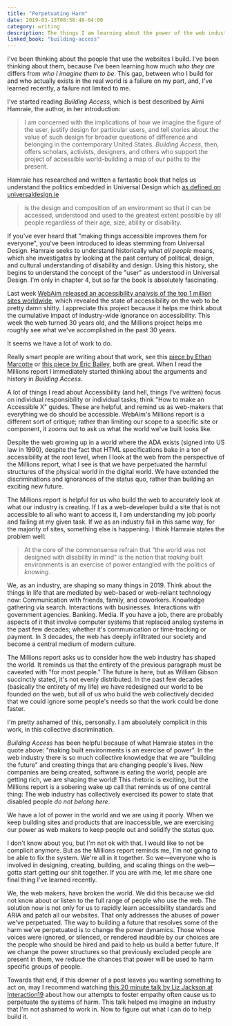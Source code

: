 ```yaml
---
title: "Perpetuating Harm"
date: 2019-03-13T08:58:48-04:00
category: writing
description: The things I am learning about the power of the web industry.
linked_book: "building-access"
---
```


I've been thinking about the people that use the websites I build. I've been thinking about them, because I've been learning how much _who they are_ differs from _who I imagine them to be_. This gap, between who I build for and who actually exists in the real world is a failure on my part, and, I've learned recently, a failure not limited to me.

I've started reading _Building Access_, which is best described by Aimi Hamraie, the author, in her introduction:

> I am concerned with the implications of how we imagine the figure of the user, justify design for particular users, and tell stories about the value of such design for broader questions of difference and belonging in the contemporary United States. _Building Access_, then, offers scholars, activists, designers, and others who support the project of accessible world-building a map of our paths to the present.

Hamraie has researched and written a fantastic book that helps us understand the politics embedded in Universal Design which [as defined on universaldesign.ie](http://universaldesign.ie/What-is-Universal-Design/)

> is the design and composition of an environment so that it can be accessed, understood and used to the greatest extent possible by all people regardless of their age, size, ability or disability.

If you've ever heard that "making things accessible improves them for everyone", you've been introduced to ideas stemming from Universal Design. Hamraie seeks to understand historically what *all people* means, which she investigates by looking at the past century of political, design, and cultural understanding of disability and design. Using this history, she begins to understand the concept of the "user" as understood in Universal Design. I'm only in chapter 4, but so far the book is absolutely fascinating.

Last week [WebAim released an accessibility analysis of the top 1 million sites worldwide](https://webaim.org/projects/million/), which revealed the state of accessibility on the web to be pretty damn shitty. I appreciate this project because it helps me think about the cumulative impact of industry-wide ignorance on accessibility. This week the web turned 30 years old, and the Millions project helps me roughly see what we've accomplished in the past 30 years.

It seems we have a lot of work to do.

Really smart people are writing about that work, see this [piece by Ethan Marcotte](https://ethanmarcotte.com/wrote/the-web-we-broke/) or [this piece by Eric Bailey](https://ericwbailey.design/writing/2019-03-05-fighting-uphill.html), both are great. When I read the Millions report I immediately started thinking about the arguments and history in _Building Access_.

A lot of things I read about Accessibility (and hell, things I've written) focus on individual responsibility or individual tasks; think "How to make an Accessible X" guides. These are helpful, and remind us as web-makers that everything we do should be accessible. WebAim's Millions report is a different sort of critique; rather than limiting our scope to a specific site or component, it zooms out to ask us what the world we've built looks like.

Despite the web growing up in a world where the ADA exists (signed into US law in 1990), despite the fact that HTML specifications bake in a ton of accessibility at the root level, when I look at the web from the perspective of the Millions report, what I see is that we have perpetuated the harmful structures of the physical world in the digital world. We have extended the discriminations and ignorances of the status quo, rather than building an exciting new future.

The Millions report is helpful for us who build the web to accurately look at what our industry is creating. If I as a web-developer build a site that is not accessible to all who want to access it, I am understanding my job poorly and failing at my given task. If we as an industry fail in this same way, for the majority of sites, something else is happening. I think Hamraie states the problem well:

> At the core of the commonsense refrain that “the world was not designed with disability in mind” is the notion that _making_ built environments is an exercise of power entangled with the politics of _knowing_.

We, as an industry, are shaping so many things in 2019. Think about the things in life that are mediated by web-based or web-reliant technology now: Communication with friends, family, and coworkers. Knowledge gathering via search. Interactions with businesses. Interactions with government agencies. Banking. Media. If you have a job, there are probably aspects of it that involve computer systems that replaced analog systems in the past few decades; whether it's communication or time-tracking or payment. In 3 decades, the web has deeply infiltrated our society and become a central medium of modern culture.

The Millions report asks us to consider how the web industry has shaped the world. It reminds us that the entirety of the previous paragraph must be caveated with "for most people." The future is here, but as William Gibson succinctly stated, it's not evenly distributed. In the past few decades (basically the entirety of my life) we have redesigned our world to be founded on the web, but all of us who build the web collectively decided that we could ignore some people's needs so that the work could be done faster.

I'm pretty ashamed of this, personally. I am absolutely complicit in this work, in this collective discrimination.

_Building Access_ has been helpful because of what Hamraie states in the quote above: "making built environments is an exercise of power". In the web industry there is so much collective knowledge that we are "building the future" and creating things that are changing people's lives. New companies are being created, software is eating the world, people are getting rich, we are shaping the world! This rhetoric is exciting, but the Millions report is a sobering wake up call that reminds us of one central thing: The web industry has collectively exercised its power to state that disabled people _do not belong here_.

We have a lot of power in the world and we are using it poorly. When we keep building sites and products that are inaccessible, we are exercising our power as web makers to keep people out and solidify the status quo.

I don't know about you, but I'm not ok with that. I would like to not be complicit anymore. But as the Millions report reminds me, I'm not going to be able to fix the system. We're all in it together. So we—everyone who is involved in designing, creating, building, and scaling things on the web—gotta start getting our shit together. If you are with me, let me share one final thing I've learned recently.

We, the web makers, have broken the world. We did this because we did not know about or listen to the full range of people who use the web. The solution now is not only for us to rapidly learn accessibility standards and ARIA and patch all our websites. That only addresses the abuses of power we've perpetuated. The way to building a future that resolves some of the harm we've perpetuated is to change the power dynamics. Those whose voices were ignored, or silenced, or rendered inaudible by our choices are the people who should be hired and paid to help us build a better future. If we change the power structures so that previously excluded people are present in them, we reduce the chances that power will be used to harm specific groups of people.

Towards that end, if this downer of a post leaves you wanting something to act on, may I recommend watching [this 20 minute talk by Liz Jackson at Interaction19](https://vimeo.com/319388683) about how our attempts to foster empathy often cause us to perpetuate the systems of harm. This talk helped me imagine an industry that I'm not ashamed to work in. Now to figure out what I can do to help build it.
